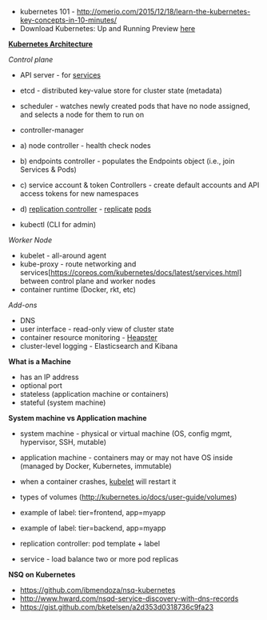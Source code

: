 - kubernetes 101 - http://omerio.com/2015/12/18/learn-the-kubernetes-key-concepts-in-10-minutes/
- Download Kubernetes: Up and Running Preview [here](https://itjumpstart.files.wordpress.com/2015/03/kubernetes_up_and_running_preview.pdf)

**[Kubernetes Architecture](http://kubernetes.io/docs/admin/cluster-components)**

*Control plane*

- API server - for [services](https://github.com/kubernetes/kubernetes/wiki/Services-FAQ)
- etcd - distributed key-value store for cluster state (metadata)
- scheduler - watches newly created pods that have no node assigned, and selects a node for them to run on

- controller-manager
- a) node controller - health check nodes
- b) endpoints controller - populates the Endpoints object (i.e., join Services & Pods) 
- c) service account & token Controllers -  create default accounts and API access tokens for new namespaces
- d) [replication controller](http://kubernetes.io/docs/user-guide/replication-controller/) - [replicate](https://coreos.com/kubernetes/docs/latest/replication-controller.html) [pods](https://coreos.com/kubernetes/docs/latest/pods.html)
- kubectl (CLI for admin)

*Worker Node*

- kubelet - all-around agent
- kube-proxy - route networking and services[https://coreos.com/kubernetes/docs/latest/services.html] between control plane and worker nodes
- container runtime (Docker, rkt, etc)

*Add-ons*

- DNS
- user interface - read-only view of cluster state
- container resource monitoring - [Heapster](https://github.com/kubernetes/heapster)
- cluster-level logging - Elasticsearch and Kibana


**What is a Machine**

- has an IP address
- optional port
- stateless (application machine or containers)
- stateful (system machine)

**System machine vs Application machine**

- system machine - physical or virtual machine (OS, config mgmt, hypervisor, SSH, mutable)
- application machine - containers may or may not have OS inside (managed by Docker, Kubernetes, immutable)



- when a container crashes, [kubelet](http://kubernetes.io/docs/user-guide/volumes) will restart it
- types of volumes (http://kubernetes.io/docs/user-guide/volumes)
- example of label: tier=frontend, app=myapp
- example of label: tier=backend, app=myapp
- replication controller: pod template + label
- service - load balance two or more pod replicas

**NSQ on Kubernetes**

- https://github.com/ibmendoza/nsq-kubernetes
- http://www.hward.com/nsqd-service-discovery-with-dns-records
- https://gist.github.com/bketelsen/a2d353d0318736c9fa23


